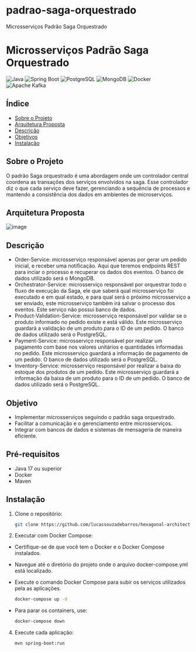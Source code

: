# padrao-saga-orquestrado
Microsserviços Padrão Saga Orquestrado

# Microsserviços Padrão Saga Orquestrado

![Java](https://img.shields.io/badge/Java-ED8B00?style=for-the-badge&logo=java&logoColor=white)
![Spring Boot](https://img.shields.io/badge/Spring%20Boot-6DB33F?style=for-the-badge&logo=spring-boot&logoColor=white)
![PostgreSQL](https://img.shields.io/badge/postgresql-4169E1?style=for-the-badge&logo=postgresql&logoColor=blue&color=%23f6f7f8)
![MongoDB](https://img.shields.io/badge/-MongoDB-13aa52?style=for-the-badge&logo=mongodb&logoColor=white)
![Docker](https://img.shields.io/badge/docker-2496ED?style=for-the-badge&logo=docker&logoColor=white)
![Apache Kafka](https://img.shields.io/badge/Apache_Kafka-231F20?style=for-the-badge&logo=apache-kafka&logoColor=white)

## Índice
- [Sobre o Projeto](#sobre-o-projeto)
- [Arquitetura Proposta](#arquitetura-proposta)
- [Descrição](#Descrição)
- [Objetivos](#Objetivo)
- [Instalação](#instalação)



## Sobre o Projeto
   O padrão Saga orquestrado é uma abordagem onde um controlador central coordena as transações dos serviços envolvidos na saga. Esse controlador diz o que cada serviço deve fazer, gerenciando a sequência de processos e 
   mantendo a consistência dos dados em ambientes de microserviços.


## Arquitetura Proposta
![image](https://github.com/user-attachments/assets/ed6ec801-d927-4080-ae85-4d78d83ff560)


## Descrição
- Order-Service: microsserviço responsável apenas por gerar um pedido inicial, e receber uma notificação. Aqui que teremos endpoints REST para inciar o processo e recuperar os dados dos eventos. O banco de dados utilizado 
  será o MongoDB.
- Orchestrator-Service: microsserviço responsável por orquestrar todo o fluxo de execução da Saga, ele que saberá qual microsserviço foi executado e em qual estado, e para qual será o próximo microsserviço a ser enviado, 
  este microsserviço também irá salvar o processo dos eventos. Este serviço não possui banco de dados.
- Product-Validation-Service: microsserviço responsável por validar se o produto informado no pedido existe e está válido. Este microsserviço guardará a validação de um produto para o ID de um pedido. O banco de dados 
  utilizado será o PostgreSQL.
- Payment-Service: microsserviço responsável por realizar um pagamento com base nos valores unitários e quantidades informadas no pedido. Este microsserviço guardará a informação de pagamento de um pedido. O banco de 
  dados utilizado será o PostgreSQL.
- Inventory-Service: microsserviço responsável por realizar a baixa do estoque dos produtos de um pedido. Este microsserviço guardará a informação da baixa de um produto para o ID de um pedido. O banco de dados utilizado 
  será o PostgreSQL.  


## Objetivo
- Implementar microsserviços seguindo o padrão saga orquestrado.
- Facilitar a comunicação e o gerenciamento entre microsserviços.
- Integrar com bancos de dados e sistemas de mensageria de maneira eficiente.


## Pré-requisitos
- Java 17 ou superior
- Docker
- Maven

## Instalação
1. Clone o repositório:
    ```bash
    git clone https://github.com/lucassouzadebarros/hexagonal-architecture.git    
    ```
2. Executar com Docker Compose:

- Certifique-se de que você tem o Docker e o Docker Compose instalados.
- Navegue até o diretório do projeto onde o arquivo docker-compose.yml está localizado.
- Execute o comando Docker Compose para subir os serviços utilizados pela as aplicações.

    ```bash
    docker-compose up -d
    ```
- Para parar os containers, use:
     ```bash
    docker-compose down
    ```
     
4. Execute cada aplicação:
    ```bash
    mvn spring-boot:run
    ```  

  
  
